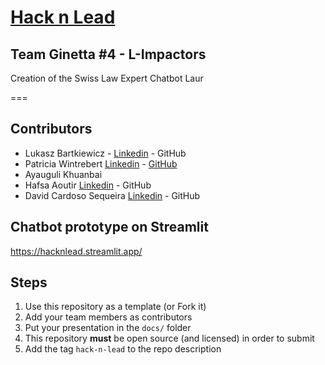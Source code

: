 # [Hack n Lead](https://womenplusplus.ch/hacknlead)
## Team Ginetta #4 - L-Impactors
Creation of the Swiss Law Expert Chatbot Laur

===
## Contributors
- Lukasz Bartkiewicz - [Linkedin](https://www.linkedin.com/in/lukasz-bartkiewicz/) - GitHub
- Patricia Wintrebert [Linkedin](https://www.linkedin.com/in/patriciawintrebert/) - [GitHub](https://hacknlead.streamlit.app/)
- Ayauguli Khuanbai
- Hafsa Aoutir [Linkedin](https://www.linkedin.com/in/hafsa-aoutir-448b52230/) - GitHub
- David Cardoso Sequeira [Linkedin](https://www.linkedin.com/in/uxd-david-c/) - GitHub

## Chatbot prototype on Streamlit 

https://hacknlead.streamlit.app/

## Steps

1. Use this repository as a template (or Fork it)
2. Add your team members as contributors
3. Put your presentation in the `docs/` folder
4. This repository **must** be open source (and licensed) in order to submit
5. Add the tag `hack-n-lead` to the repo description



